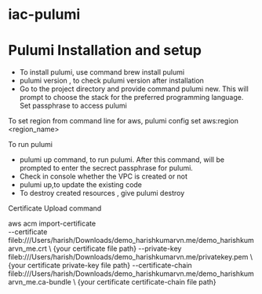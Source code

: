 # iac-pulumi

# Pulumi Installation and setup

- To install pulumi, use command brew install pulumi
- pulumi version , to check pulumi version after installation
- Go to the project directory and provide command pulumi new. This will prompt to choose the stack for the preferred programming language. Set passphrase to access pulumi

To set region from command line for aws, pulumi config set aws:region <region_name>

To run pulumi

- pulumi up command, to run pulumi. After this command, will be prompted to enter the secrect passphrase for pulumi.
- Check in console whether the VPC is created or not
- pulumi up,to update the existing code
- To destroy created resources , give pulumi destroy

Certificate Upload command

aws acm import-certificate \
  --certificate fileb:///Users/harish/Downloads/demo_harishkumarvn.me/demo_harishkumarvn_me.crt \        {your certificate file path}
  --private-key fileb:///Users/harish/Downloads/demo_harishkumarvn.me/privatekey.pem \    {your certificate private-key file path}
  --certificate-chain fileb:///Users/harish/Downloads/demo_harishkumarvn.me/demo_harishkumarvn_me.ca-bundle \   {your certificate certificate-chain file path}
